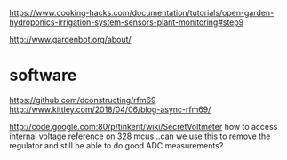 https://www.cooking-hacks.com/documentation/tutorials/open-garden-hydroponics-irrigation-system-sensors-plant-monitoring#step9

http://www.gardenbot.org/about/ 


software
========
https://github.com/dconstructing/rfm69
http://www.kittley.com/2018/04/06/blog-async-rfm69/

http://code.google.com:80/p/tinkerit/wiki/SecretVoltmeter  how to access internal voltage reference on 328 mcus...can we use this to remove the regulator and still be able to do good ADC measurements?
